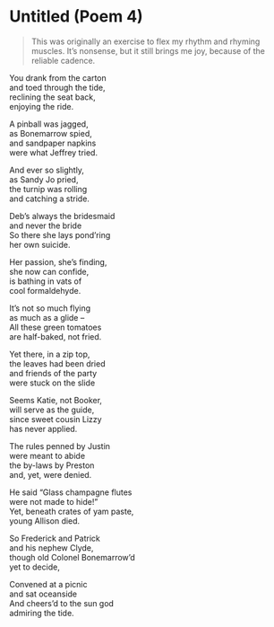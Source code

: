# Untitled (Poem 4)  
  
> This was originally an exercise to flex my rhythm and rhyming muscles. 
> It’s nonsense, but it still brings me joy, because of the reliable cadence.  
  
You drank from the carton  
and toed through the tide,  
reclining the seat back,  
enjoying the ride.  
  
A pinball was jagged,  
as Bonemarrow spied,  
and sandpaper napkins  
were what Jeffrey tried.  
  
And ever so slightly,  
as Sandy Jo pried,  
the turnip was rolling  
and catching a stride.  
  
Deb’s always the bridesmaid   
and never the bride  
So there she lays pond’ring  
her own suicide.  
  
Her passion, she’s finding,  
she now can confide,  
is bathing in vats of   
cool formaldehyde.  
  
It’s not so much flying  
as much as a glide –  
All these green tomatoes  
are half-baked, not fried.  
  
Yet there, in a zip top,  
the leaves had been dried  
and friends of the party  
were stuck on the slide  
  
Seems Katie, not Booker,   
will serve as the guide,   
since sweet cousin Lizzy  
has never applied.  
  
The rules penned by Justin  
were meant to abide  
the by-laws by Preston  
and, yet, were denied.  
  
He said “Glass champagne flutes  
were not made to hide!”  
Yet, beneath crates of yam paste,  
young Allison died.  
  
So Frederick and Patrick   
and his nephew Clyde,  
though old Colonel Bonemarrow’d  
yet to decide,  
  
Convened at a picnic  
and sat oceanside  
And cheers’d to the sun god  
admiring the tide.